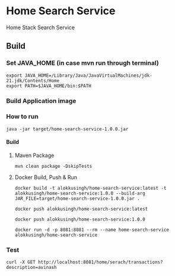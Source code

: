 # Home Search Service
Home Stack Search Service

## Build
### Set JAVA_HOME (in case mvn run through terminal)
```shell
export JAVA_HOME=/Library/Java/JavaVirtualMachines/jdk-21.jdk/Contents/Home
export PATH=$JAVA_HOME/bin:$PATH
```
### Build Application image

### How to run
````
java -jar target/home-search-service-1.0.0.jar
````

#### Build
1. Maven Package
   ```shell
   mvn clean package -DskipTests
   ```
2. Docker Build, Push & Run
   ```shell
   docker build -t alokkusingh/home-search-service:latest -t alokkusingh/home-search-service:1.0.0 --build-arg JAR_FILE=target/home-search-service-1.0.0.jar .
   ```
   ```shell
   docker push alokkusingh/home-search-service:latest
   ```
   ```shell
   docker push alokkusingh/home-search-service:1.0.0
   ```
   ```shell
   docker run -d -p 8081:8081 --rm --name home-search-service alokkusingh/home-search-service
   ```
### Test
```shell
curl -X GET http://localhost:8081/home/serach/transactions?description=avinash
```